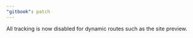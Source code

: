 ```yaml
---
"gitbook": patch
---
```


All tracking is now disabled for dynamic routes such as the site preview.
